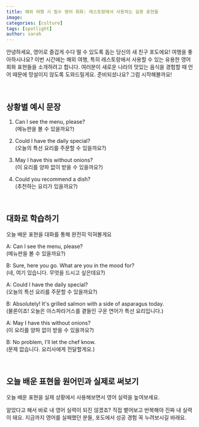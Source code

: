 ```yaml
---
title: 해외 여행 시 필수 영어 회화: 레스토랑에서 사용하는 실용 표현들
image: 
categories: [culture]
tags: [spotlight]
author: sarah
---
```

안녕하세요, 영어로 즐겁게 수다 떨 수 있도록 돕는 당신의 새 친구 포도에요! 여행을 좋아하시나요? 이번 시간에는 해외 여행, 특히 레스토랑에서 사용할 수 있는 유용한 영어 회화 표현들을 소개하려고 합니다. 여러분이 새로운 나라의 맛있는 음식을 경험할 때 언어 때문에 망설이지 않도록 도와드릴게요. 준비되셨나요? 그럼 시작해볼까요!

<br>

## 상황별 예시 문장

1. Can I see the menu, please? <br>
   (메뉴판을 볼 수 있을까요?)

1. Could I have the daily special? <br>
   (오늘의 특선 요리를 주문할 수 있을까요?)

1. May I have this without onions? <br>
   (이 요리를 양파 없이 받을 수 있을까요?)

1. Could you recommend a dish? <br>
   (추천하는 요리가 있을까요?)

<br>

## 대화로 학습하기

오늘 배운 표현을 대화를 통해 완전히 익혀볼게요

A: Can I see the menu, please? <br>
    (메뉴판을 볼 수 있을까요?)

B: Sure, here you go. What are you in the mood for? <br>
    (네, 여기 있습니다. 무엇을 드시고 싶은데요?)

A: Could I have the daily special? <br>
    (오늘의 특선 요리를 주문할 수 있을까요?)

B: Absolutely! It's grilled salmon with a side of asparagus today. <br>
    (물론이죠! 오늘은 아스파라거스를 곁들인 구운 연어가 특선 요리입니다.)

A: May I have this without onions? <br>
    (이 요리를 양파 없이 받을 수 있을까요?)

B: No problem, I'll let the chef know. <br>
    (문제 없습니다. 요리사에게 전달할게요.)

<br>

## 오늘 배운 표현을 원어민과 실제로 써보기

오늘 배운 표현을 실제 상황에서 사용해보면서 영어 실력을 높여보세요.

알았다고 해서 바로 내 영어 실력이 되진 않겠죠? 직접 뱉어보고 반복해야 진짜 내 실력이 돼요. 지금까지 영어를 실패했던 분들, 포도에서 성공 경험 꼭 누려보시길 바래요.

